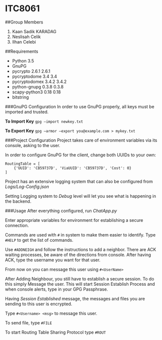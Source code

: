 # ITC8061

##Group Members
1. Kaan Sadik KARADAG
2. Neslisah Celik
3. Ilhan Celebi

##Requirements
- Python 3.5
- GnuPG
- pycrypto 2.6.1 2.6.1
- pycryptodome 3.4 3.4
- pycryptodomex 3.4.2 3.4.2
- python-gnupg 0.3.8 0.3.8
- scapy-python3 0.18 0.18
- bitstring

###GnuPG Configuration
In order to use GnuPG properly, all keys must be imported and trusted.

**To Import Key**
`gpg —import newkey.txt`

**To Export Key**
`gpg —armor —export you@example.com > mykey.txt`

###Project Configuration
Project takes care of environment variables via its console, asking to the user.

In order to configure GnuPG for the client, change both UUIDs to your own:

```
RoutingTable = [
    {'UUID': 'CB59737D', 'ViaUUID': 'CB59737D', 'Cost': 0}
]
```
Project has an extensive logging system that can also be configured from *Logs/Log-Config.json*

Setting Logging system to *Debug* level will let you see what is happening in the backend.

###Usage
After everything configured, run *ChatApp.py*

Enter appropriate variables for environment for establishing a secure connection.

Commands are used with `#` in system to make them easier to identify. Type `#HELP` to get the list of commands.

Use `#ADDNEIGH` and follow the instructions to add a neighbor. There are ACK waiting processes, be aware of the directions from console. After having ACK, type the username you want for that user.

From now on you can message this user using `#<UserName>`

After Adding Neighbour, you still have to establish a secure session. To do this simply Message the user. This will start Session Establish Process and when console alerts, type in your GPG Passphrase.

Having *Session Established* message, the messages and files you are sending to this user is encrypted.

Type `#<Username> <msg>` to message this user.

To send file, type `#FILE`

To start Routing Table Sharing Protocol type `#ROUT`

